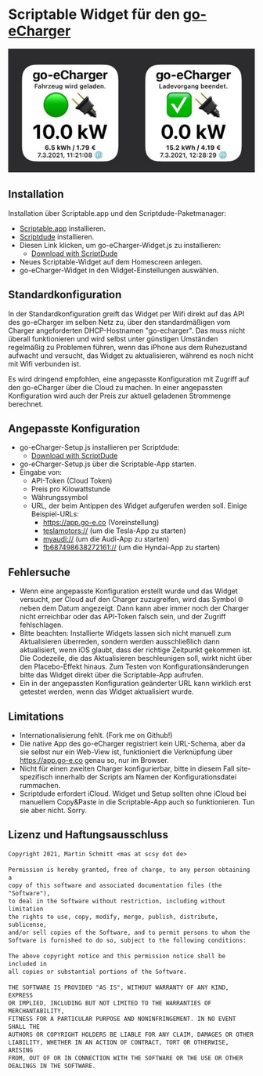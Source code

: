 # Scriptable Widget für den [go-eCharger](https://go-e.co/)

![Screenshot](https://raw.githubusercontent.com/mschmitt/go-e-widget/main/screenshot.jpg)

## Installation

Installation über Scriptable.app und den Scriptdude-Paketmanager:

- [Scriptable.app](https://scriptable.app/) installieren.
- [Scriptdude](https://scriptdu.de/) installieren.
- Diesen Link klicken, um go-eCharger-Widget.js zu installieren:
  - [Download with ScriptDude](https://scriptdu.de/?name=go-eCharger-Widget&source=https%3A%2F%2Fraw.githubusercontent.com%2Fmschmitt%2Fgo-e-widget%2Fmain%2Fgo-eCharger-Widget.js&docs=https%3A%2F%2Fgithub.com%2Fmschmitt%2Fgo-e-widget%2Fblob%2Fmain%2Fgo-eCharger-README.md)
- Neues Scriptable-Widget auf dem Homescreen anlegen.
- go-eCharger-Widget in den Widget-Einstellungen auswählen.

## Standardkonfiguration

In der Standardkonfiguration greift das Widget per Wifi direkt auf das API des go-eCharger im selben Netz zu, über den standardmäßigen vom Charger angeforderten DHCP-Hostnamen "go-echarger". Das muss nicht überall funktionieren und wird selbst unter günstigen Umständen regelmäßig zu Problemen führen, wenn das iPhone aus dem Ruhezustand aufwacht und versucht, das Widget zu aktualisieren, während es noch nicht mit Wifi verbunden ist.

Es wird dringend empfohlen, eine angepasste Konfiguration mit Zugriff auf den go-eCharger über die Cloud zu machen. In einer angepassten Konfiguration wird auch der Preis zur aktuell geladenen Strommenge berechnet.

## Angepasste Konfiguration

- go-eCharger-Setup.js installieren per Scriptdude:
  - [Download with ScriptDude](https://scriptdu.de/?name=go-eCharger-Setup&source=https%3A%2F%2Fraw.githubusercontent.com%2Fmschmitt%2Fgo-e-widget%2Fmain%2Fgo-eCharger-Setup.js&docs=https%3A%2F%2Fgithub.com%2Fmschmitt%2Fgo-e-widget%2Fblob%2Fmain%2Fgo-eCharger-README.md)
- go-eCharger-Setup.js über die Scriptable-App starten.
- Eingabe von:
  - API-Token (Cloud Token)
  - Preis pro Kilowattstunde
  - Währungssymbol
  - URL, der beim Antippen des Widget aufgerufen werden soll. Einige Beispiel-URLs:
    - https://app.go-e.co (Voreinstellung)
    - [teslamotors://](teslamotors://) (um die Tesla-App zu starten)
    - [myaudi://](myaudi://) (um die Audi-App zu starten)
    - [fb687498638272161://](fb687498638272161://) (um die Hyndai-App zu starten)

## Fehlersuche

- Wenn eine angepasste Konfiguration erstellt wurde und das Widget versucht, per Cloud auf den Charger zuzugreifen, wird das Symbol 🌐 neben dem Datum angezeigt. Dann kann aber immer noch der Charger nicht erreichbar oder das API-Token falsch sein, und der Zugriff fehlschlagen.
- Bitte beachten: Installierte Widgets lassen sich nicht manuell zum Aktualisieren überreden, sondern werden ausschließlich dann aktualisiert, wenn iOS glaubt, dass der richtige Zeitpunkt gekommen ist. Die Codezeile, die das Aktualisieren beschleunigen soll, wirkt nicht über den Placebo-Effekt hinaus. Zum Testen von Konfigurationsänderungen bitte das Widget direkt über die Scriptable-App aufrufen.
- Ein in der angepassten Konfiguration geänderter URL kann wirklich erst getestet werden, wenn das Widget aktualisiert wurde.

## Limitations

- Internationalisierung fehlt. (Fork me on Github!)
- Die native App des go-eCharger registriert kein URL-Schema, aber da sie selbst nur ein Web-View ist, funktioniert die Verknüpfung über https://app.go-e.co genau so, nur im Browser.
- Nicht für einen zweiten Charger konfigurierbar, bitte in diesem Fall site-spezifisch innerhalb der Scripts am Namen der Konfigurationsdatei rummachen.
- Scriptdude erfordert iCloud. Widget und Setup sollten ohne iCloud bei manuellem Copy&Paste in die Scriptable-App auch so funktionieren. Tun sie aber nicht. Sorry.

## Lizenz und Haftungsausschluss

```
Copyright 2021, Martin Schmitt <mas at scsy dot de>

Permission is hereby granted, free of charge, to any person obtaining a 
copy of this software and associated documentation files (the "Software"), 
to deal in the Software without restriction, including without limitation 
the rights to use, copy, modify, merge, publish, distribute, sublicense, 
and/or sell copies of the Software, and to permit persons to whom the 
Software is furnished to do so, subject to the following conditions:

The above copyright notice and this permission notice shall be included in 
all copies or substantial portions of the Software.

THE SOFTWARE IS PROVIDED "AS IS", WITHOUT WARRANTY OF ANY KIND, EXPRESS 
OR IMPLIED, INCLUDING BUT NOT LIMITED TO THE WARRANTIES OF MERCHANTABILITY, 
FITNESS FOR A PARTICULAR PURPOSE AND NONINFRINGEMENT. IN NO EVENT SHALL THE 
AUTHORS OR COPYRIGHT HOLDERS BE LIABLE FOR ANY CLAIM, DAMAGES OR OTHER 
LIABILITY, WHETHER IN AN ACTION OF CONTRACT, TORT OR OTHERWISE, ARISING 
FROM, OUT OF OR IN CONNECTION WITH THE SOFTWARE OR THE USE OR OTHER 
DEALINGS IN THE SOFTWARE.
```
